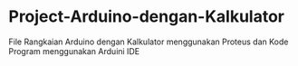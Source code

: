 # Project-Arduino-dengan-Kalkulator
File Rangkaian Arduino dengan Kalkulator menggunakan Proteus dan Kode Program menggunakan Arduini IDE
